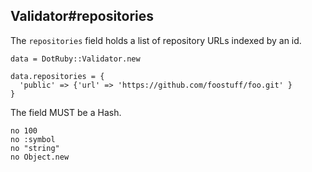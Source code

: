 ## Validator#repositories

The `repositories` field holds a list of repository URLs indexed by an id.

    data = DotRuby::Validator.new

    data.repositories = {
      'public' => {'url' => 'https://github.com/foostuff/foo.git' }
    }

The field MUST be a Hash.

    no 100
    no :symbol
    no "string"
    no Object.new


